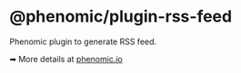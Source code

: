 # @phenomic/plugin-rss-feed

Phenomic plugin to generate RSS feed.

➡ More details at [phenomic.io](https://phenomic.io/)
